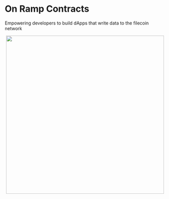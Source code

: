 # On Ramp Contracts

Empowering developers to build dApps that write data to the filecoin network

<p align="center">
  <img width="496" src="https://github.com/ZenGround0/onramp-contracts/assets/5515260/07ba757e-8720-4eca-a680-7d2d2e4ee390" />
</p>
